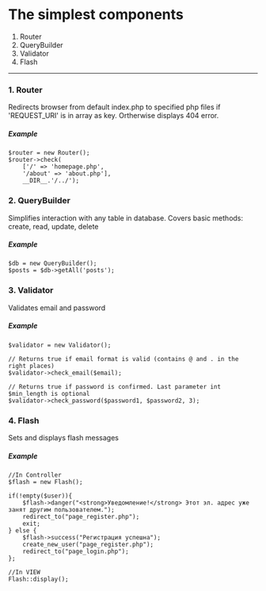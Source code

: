 # The simplest components

1. Router
2. QueryBuilder 
3. Validator
4. Flash

______________________________________________________________________________________________
### 1. Router 
Redirects browser from default index.php to specified php files if 'REQUEST_URI' is in array as key. Ortherwise displays 404 error.
##### Example
```
$router = new Router();
$router->check(
	['/' => 'homepage.php',
	'/about' => 'about.php'], 
	__DIR__.'/../');
````


### 2. QueryBuilder
Simplifies interaction with any table in database. Covers basic methods: create, read, update, delete 
##### Example
```
$db = new QueryBuilder();
$posts = $db->getAll('posts');

````


### 3. Validator
Validates email and password
##### Example
```
$validator = new Validator();

// Returns true if email format is valid (contains @ and . in the right places)
$validator->check_email($email);

// Returns true if password is confirmed. Last parameter int $min_length is optional
$validator->check_password($password1, $password2, 3);

````


### 4. Flash 
Sets and displays flash messages
##### Example
```
//In Controller
$flash = new Flash();

if(!empty($user)){
    $flash->danger("<strong>Уведомление!</strong> Этот эл. адрес уже занят другим пользователем.");
    redirect_to("page_register.php");
    exit;
} else {
	$flash->success("Регистрация успешна");
	create_new_user("page_register.php");
	redirect_to("page_login.php");
};

//In VIEW
Flash::display();
````
